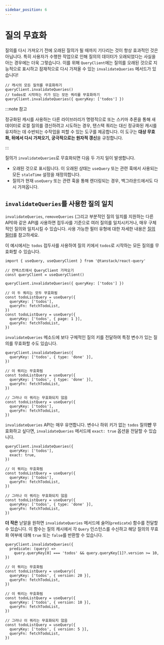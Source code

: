 ```yaml
---
sidebar_position: 6
---
```


# 질의 무효화

질의를 다시 가져오기 전에 오래된 질의가 될 때까지 기다리는 것이 항상 효과적인 것은 아닙니다. 특히 사용자가 수행한 작업으로 인해 질의의 데이터가 오래되었다는 사실을 아는 경우에는 더욱 그렇습니다. 이를 위해 `QueryClient`에는 질의를 오래된 것으로 지능적으로 표시하고 잠재적으로 다시 가져올 수 있는 `invalidateQueries` 메서드가 있습니다!

```tsx
// 캐시의 모든 질의를 무효화하기
queryClient.invalidateQueries()
// todos로 시작하는 키가 있는 모든 쿼리를 무효화하기
queryClient.invalidateQueries({ queryKey: ['todos'] })
```

:::note 참고

정규화된 캐시를 사용하는 다른 라이브러리가 명령적으로 또는 스키마 추론을 통해 새 데이터로 로컬 질의를 갱신하려고 시도하는 경우, 탠스택 쿼리는 대신 정규화된 캐시를 유지하는 데 수반되는 수작업을 피할 수 있는 도구를 제공합니다. 이 도구는 **대상 무효화, 뒤에서 다시 가져오기, 궁극적으로는 원자적 갱신**을 규정합니다.

:::

질의가 `invalidateQueries`로 무효화되면 다음 두 가지 일이 발생합니다.

- 오래된 것으로 표시됩니다. 이 오래된 상태는 `useQuery` 또는 관련 훅에서 사용되는 모든 `staleTime` 설정을 재정의합니다.
- 질의가 현재 `useQuery` 또는 관련 훅을 통해 렌더링되는 경우, 백그라운드에서도 다시 가져옵니다.

## `invalidateQueries`를 사용한 질의 일치

`invalidateQueries`, `removeQueries` (그리고 부분적인 질의 일치를 지원하는 다른 API)와 같은 API를 사용하면 접두사를 기준으로 여러 질의를 일치시키거나, 매우 구체적인 질의와 일치시킬 수 있습니다. 사용 가능한 필터 유형에 대한 자세한 내용은 [질의 필터](https://tanstack.com/query/latest/docs/react/guides/filters#query-filters)를 참고하세요.

이 예시에서는 `todos` 접두사를 사용하여 질의 키에서 `todos`로 시작하는 모든 질의를 무효화할 수 있습니다.

```tsx
import { useQuery, useQueryClient } from '@tanstack/react-query'

// 컨텍스트에서 QueryClient 가져오기
const queryClient = useQueryClient()

queryClient.invalidateQueries({ queryKey: ['todos'] })

// 이 두 쿼리는 모두 무효화됨
const todoListQuery = useQuery({
  queryKey: ['todos'],
  queryFn: fetchTodoList,
})
const todoListQuery = useQuery({
  queryKey: ['todos', { page: 1 }],
  queryFn: fetchTodoList,
})
```

`invalidateQueries` 메소드에 보다 구체적인 질의 키를 전달하여 특정 변수가 있는 질의를 무효화할 수도 있습니다.

```tsx
queryClient.invalidateQueries({
  queryKey: ['todos', { type: 'done' }],
})

// 이 쿼리는 무효화됨
const todoListQuery = useQuery({
  queryKey: ['todos', { type: 'done' }],
  queryFn: fetchTodoList,
})

// 그러나 이 쿼리는 무효화되지 않음
const todoListQuery = useQuery({
  queryKey: ['todos'],
  queryFn: fetchTodoList,
})
```

`invalidateQueries` API는 매우 유연합니다. 변수나 하위 키가 없는 `todos` 질의**만** 무효화하고 싶다면, `invalidateQueries` 메서드에 `exact: true` 옵션을 전달할 수 있습니다.

```tsx
queryClient.invalidateQueries({
  queryKey: ['todos'],
  exact: true,
})

// 이 쿼리는 무효화됨
const todoListQuery = useQuery({
  queryKey: ['todos'],
  queryFn: fetchTodoList,
})

// 그러나 이 쿼리는 무효화되지 않음
const todoListQuery = useQuery({
  queryKey: ['todos', { type: 'done' }],
  queryFn: fetchTodoList,
})
```

**더 작은** 낟알을 원하면 `invalidateQueries` 메서드에 술어(`predicate`) 함수를 전달할 수 있습니다. 이 함수는 질의 캐시에서 각 `Query` 인스턴스를 수신하고 해당 질의의 무효화 여부에 대해 `true` 또는 `false`를 반환할 수 있습니다.

```tsx
queryClient.invalidateQueries({
  predicate: (query) =>
    query.queryKey[0] === 'todos' && query.queryKey[1]?.version >= 10,
})

// 이 쿼리는 무효화됨
const todoListQuery = useQuery({
  queryKey: ['todos', { version: 20 }],
  queryFn: fetchTodoList,
})

// 이 쿼리는 무효화됨
const todoListQuery = useQuery({
  queryKey: ['todos', { version: 10 }],
  queryFn: fetchTodoList,
})

// 그러나 이 쿼리는 무효화되지 않음
const todoListQuery = useQuery({
  queryKey: ['todos', { version: 5 }],
  queryFn: fetchTodoList,
})
```
